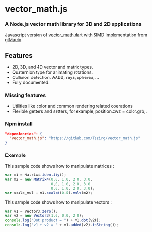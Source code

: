 # vector_math.js
### A Node.js vector math library for 3D and 2D applications
Javascript version of [vector_math.dart](https://github.com/google/vector_math.dart) with SIMD implementation from [glMatrix](https://github.com/toji/gl-matrix)

## Features

* 2D, 3D, and 4D vector and matrix types.
* Quaternion type for animating rotations.
* Collision detection: AABB, rays, spheres, ...
* Fully documented.

### Missing features

* Utilities like color and common rendering related operations
* Flexible getters and setters, for example, position.xwz = color.grb;.


### Npm install
```json
"dependencies": {
  "vector_math.js": "https://github.com/Tezirg/vector_math.js"
}
```

### Example

This sample code shows how to manipulate matrices :
```javascript
var m1 = Matrix4.identity();
var m2 = new Matrix4(0.0, 1.0, 2.0, 3.0,
                     0,0, 1.0, 2.0, 3.0
                     0.0, 1.0, 2.0, 3.0);
var scale_mul = m1.scaled(0.5).mult(m2);
```

This sample code shows how to manipulate vectors :
```javascript
var v1 = Vector3.zero();
var v2 = new Vector3(1.0, 0.0, 2.0);
console.log("Dot product = ") + v1.dot(v2));
console.log("v1 + v2 = " + v1.added(v2).toString());
```

